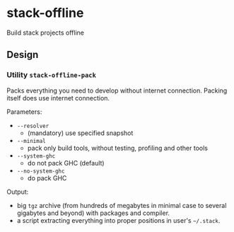 # stack-offline

Build stack projects offline

## Design

### Utility `stack-offline-pack`

Packs everything you need to develop without internet connection.
Packing itself does use internet connection.

Parameters:
- `--resolver` 
  - (mandatory) use specified snapshot
- `--minimal` 
  - pack only build tools, without testing, profiling and other tools
- `--system-ghc` 
  - do not pack GHC (default)
- `--no-system-ghc` 
  - do pack GHC

Output: 
- big `tgz` archive (from hundreds of megabytes in minimal case to several gigabytes and beyond) with packages and compiler.
- a script extracting everything into proper positions in user's `~/.stack`.
